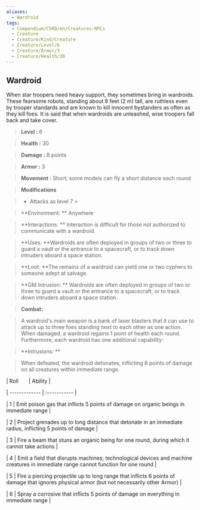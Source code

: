 ```yaml
---
aliases:
  - Wardroid
tags:
  - Compendium/CSRD/en/Creatures-NPCs
  - Creature
  - Creature/Kind/Creature
  - Creature/Level/6
  - Creature/Armor/3
  - Creature/Health/30
---
```

  
    
## Wardroid    
When star troopers need heavy support, they sometimes bring in wardroids. These fearsome robots, standing about 8 feet (2 m) tall, are ruthless even by trooper standards and are known to kill innocent bystanders as often as they kill foes. It is said that when wardroids are unleashed, wise troopers fall back and take cover.    
  
    
> **Level :** 6    
> **Health :** 30    
> **Damage :** 8 points    
> **Armor :** 3    
> **Movement :** Short; some models can fly a short distance each round    
> **Modifications**    
>- Attacks as level 7 >  
>    
> **Environment: ** Anywhere    
> **Interactions: ** Interaction is difficult for those not authorized to communicate with a wardroid.    
> **Uses: **Wardroids are often deployed in groups of two or three to guard a vault or the entrance to a spacecraft, or to track down intruders aboard a space station.    
> **Loot: **The remains of a wardroid can yield one or two cyphers to someone adept at salvage.    
> **GM Intrusion: ** Wardroids are often deployed in groups of two or three to guard a vault or the entrance to a spacecraft, or to track down intruders aboard a space station.    
  
> **Combat:**   
> A wardroid's main weapon is a bank of laser blasters that it can use to attack up to three foes standing next to each other as one action. When damaged, a wardroid regains 1 point of health each round. Furthermore, each wardroid has one additional capability:    
    
  
> **Intrusions: **   
> When defeated, the wardroid detonates, inflicting 8 points of damage on all creatures within immediate range.    
    
  
|  Roll &nbsp; &nbsp; &nbsp; | Ability  |    
| ------------- | :----------- |    
| 1 | Emit poison gas that inflicts 5 points of damage on organic beings in immediate range |    
| 2 | Project grenades up to long distance that detonate in an immediate radius, inflicting 5 points of damage |    
| 3 | Fire a beam that stuns an organic being for one round, during which it cannot take actions |    
| 4 | Emit a field that disrupts machines; technological devices and machine creatures in immediate range cannot function for one round |    
| 5 | Fire a piercing projectile up to long range that inflicts 6 points of damage that ignores physical armor (but not necessarily other Armor) |    
| 6 | Spray a corrosive that inflicts 5 points of damage on everything in immediate range |